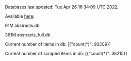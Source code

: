 Databases last updated: Tue Apr 26 16:34:09 UTC 2022. 

Available [here](https://github.com/cbeauhilton/ash-db/releases).


91M	abstracts.db

361M	abstracts_full.db

Current number of items in db:
[{"count(*)": 93309}]

Current number of scraped items in db:
[{"count(*)": 38215}]
